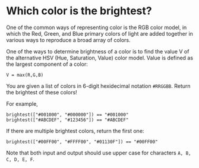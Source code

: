 # Which color is the brightest?

One of the common ways of representing color is the RGB color model, in which the Red, Green, and Blue primary colors of light are added together in various ways to reproduce a broad array of colors.

One of the ways to determine brightness of a color is to find the value V of the alternative HSV (Hue, Saturation, Value) color model. Value is defined as the largest component of a color:

    V = max(R,G,B)

You are given a list of colors in 6-digit hexidecimal notation `#RRGGBB`. Return the brightest of these colors!

For example,

    brightest(["#001000", "#000000"]) == "#001000"
    brightest(["#ABCDEF", "#123456"]) == "#ABCDEF"

If there are multiple brightest colors, return the first one:

    brightest(["#00FF00", "#FFFF00", "#01130F"]) == "#00FF00"
	
Note that both input and output should use upper case for characters `A, B, C, D, E, F`.